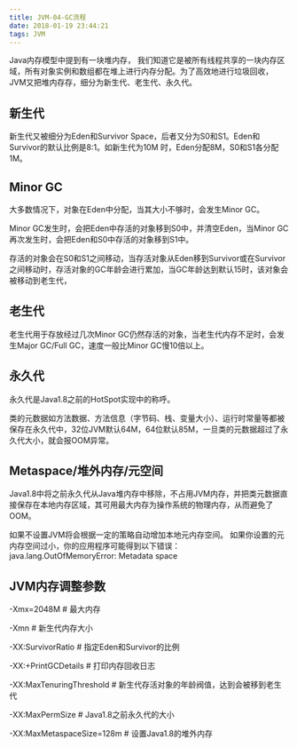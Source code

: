 ```yaml
---
title: JVM-04-GC流程
date: 2018-01-19 23:44:21
tags: JVM
---
```


Java内存模型中提到有一块堆内存， 我们知道它是被所有线程共享的一块内存区域，所有对象实例和数组都在堆上进行内存分配。为了高效地进行垃圾回收，JVM又把堆内存存，细分为新生代、老生代、永久代。

## 新生代
新生代又被细分为Eden和Survivor Space，后者又分为S0和S1。Eden和Survivor的默认比例是8:1。如新生代为10M 时，Eden分配8M，S0和S1各分配1M。

## Minor GC
大多数情况下，对象在Eden中分配，当其大小不够时，会发生Minor GC。

Minor GC发生时，会把Eden中存活的对象移到S0中，并清空Eden，当Minor GC再次发生时，会把Eden和S0中存活的对象移到S1中。

存活的对象会在S0和S1之间移动，当存活对象从Eden移到Survivor或在Survivor之间移动时，存活对象的GC年龄会进行累加，当GC年龄达到默认15时，该对象会被移动到老生代，

## 老生代
老生代用于存放经过几次Minor GC仍然存活的对象，当老生代内存不足时，会发生Major GC/Full GC，速度一般比Minor GC慢10倍以上。

## 永久代
永久代是Java1.8之前的HotSpot实现中的称呼。

类的元数据如方法数据、方法信息（字节码、栈、变量大小）、运行时常量等都被保存在永久代中，32位JVM默认64M，64位默认85M，一旦类的元数据超过了永久代大小，就会报OOM异常。

## Metaspace/堆外内存/元空间
Java1.8中将之前永久代从Java堆内存中移除，不占用JVM内存，并把类元数据直接保存在本地内存区域，其可用最大内存为操作系统的物理内存，从而避免了OOM。

如果不设置JVM将会根据一定的策略自动增加本地元内存空间。 如果你设置的元内存空间过小，你的应用程序可能得到以下错误： java.lang.OutOfMemoryError: Metadata space

## JVM内存调整参数
-Xmx=2048M # 最大内存

-Xmn  # 新生代内存大小

-XX:SurvivorRatio  # 指定Eden和Survivor的比例

-XX:+PrintGCDetails   # 打印内存回收日志

-XX:MaxTenuringThreshold #  新生代存活对象的年龄阀值，达到会被移到老生代

-XX:MaxPermSize # Java1.8之前永久代的大小

-XX:MaxMetaspaceSize=128m # 设置Java1.8的堆外内存